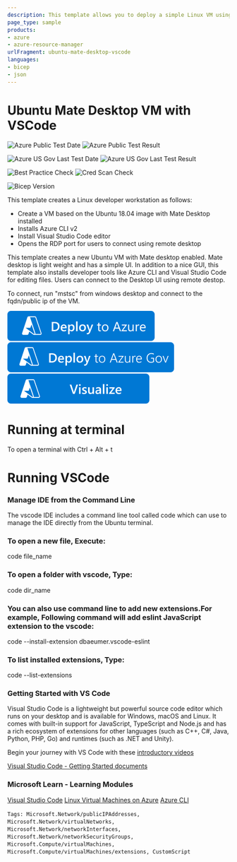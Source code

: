 ```yaml
---
description: This template allows you to deploy a simple Linux VM using a few different options for the Ubuntu version, using the latest patched version. This will deploy a A1 size VM in the resource group location and return the FQDN of the VM.
page_type: sample
products:
- azure
- azure-resource-manager
urlFragment: ubuntu-mate-desktop-vscode
languages:
- bicep
- json
---
```

# Ubuntu Mate Desktop VM with VSCode

![Azure Public Test Date](https://azurequickstartsservice.blob.core.windows.net/badges/application-workloads/visualstudio/ubuntu-mate-desktop-vscode/PublicLastTestDate.svg)
![Azure Public Test Result](https://azurequickstartsservice.blob.core.windows.net/badges/application-workloads/visualstudio/ubuntu-mate-desktop-vscode/PublicDeployment.svg)

![Azure US Gov Last Test Date](https://azurequickstartsservice.blob.core.windows.net/badges/application-workloads/visualstudio/ubuntu-mate-desktop-vscode/FairfaxLastTestDate.svg)
![Azure US Gov Last Test Result](https://azurequickstartsservice.blob.core.windows.net/badges/application-workloads/visualstudio/ubuntu-mate-desktop-vscode/FairfaxDeployment.svg)

![Best Practice Check](https://azurequickstartsservice.blob.core.windows.net/badges/application-workloads/visualstudio/ubuntu-mate-desktop-vscode/BestPracticeResult.svg)
![Cred Scan Check](https://azurequickstartsservice.blob.core.windows.net/badges/application-workloads/visualstudio/ubuntu-mate-desktop-vscode/CredScanResult.svg)

![Bicep Version](https://azurequickstartsservice.blob.core.windows.net/badges/application-workloads/visualstudio/ubuntu-mate-desktop-vscode/BicepVersion.svg)

This template creates a Linux developer workstation as follows:

- Create a VM based on the Ubuntu 18.04 image with Mate Desktop installed
- Installs Azure CLI v2
- Install Visual Studio Code editor
- Opens the RDP port for users to connect using remote desktop

This template creates a new Ubuntu VM with Mate desktop enabled. Mate desktop is light weight and has a simple UI. In addition to a nice GUI, this template also installs developer tools like Azure CLI and Visual Studio Code for editing files. Users can connect to the Desktop UI using remote destop.

To connect, run "mstsc" from windows desktop and connect to the fqdn/public ip of the VM.

[![Deploy To Azure](https://raw.githubusercontent.com/Azure/azure-quickstart-templates/master/1-CONTRIBUTION-GUIDE/images/deploytoazure.svg?sanitize=true)](https://portal.azure.com/#create/Microsoft.Template/uri/https%3A%2F%2Fraw.githubusercontent.com%2FAzure%2Fazure-quickstart-templates%2Fmaster%2Fapplication-workloads%2Fvisualstudio%2Fubuntu-mate-desktop-vscode%2Fazuredeploy.json)
[![Deploy To Azure US Gov](https://raw.githubusercontent.com/Azure/azure-quickstart-templates/master/1-CONTRIBUTION-GUIDE/images/deploytoazuregov.svg?sanitize=true)](https://portal.azure.us/#create/Microsoft.Template/uri/https%3A%2F%2Fraw.githubusercontent.com%2FAzure%2Fazure-quickstart-templates%2Fmaster%2Fapplication-workloads%2Fvisualstudio%2Fubuntu-mate-desktop-vscode%2Fazuredeploy.json)
[![Visualize](https://raw.githubusercontent.com/Azure/azure-quickstart-templates/master/1-CONTRIBUTION-GUIDE/images/visualizebutton.svg?sanitize=true)](http://armviz.io/#/?load=https%3A%2F%2Fraw.githubusercontent.com%2FAzure%2Fazure-quickstart-templates%2Fmaster%2Fapplication-workloads%2Fvisualstudio%2Fubuntu-mate-desktop-vscode%2Fazuredeploy.json)

# Running at terminal

To open a terminal with Ctrl + Alt + t

# Running VSCode

### Manage IDE from the Command Line
The vscode IDE includes a command line tool called code which can use to manage the IDE directly from the Ubuntu terminal.

### To open a new file, Execute:
code file_name

### To open a folder with vscode, Type:
code dir_name

### You can also use command line to add new extensions.For example, Following command will add eslint JavaScript extension to the vscode:
code --install-extension dbaeumer.vscode-eslint

### To list installed extensions, Type:
code --list-extensions

### Getting Started with VS Code

Visual Studio Code is a lightweight but powerful source code editor which runs on your desktop and is available for Windows, macOS and Linux. It comes with built-in support for JavaScript, TypeScript and Node.js and has a rich ecosystem of extensions for other languages (such as C++, C#, Java, Python, PHP, Go) and runtimes (such as .NET and Unity).

Begin your journey with VS Code with these [introductory videos](https://code.visualstudio.com/docs/introvideos/overview)

[Visual Studio Code - Getting Started documents](https://code.visualstudio.com/docs)

### Microsoft Learn - Learning Modules

[Visual Studio Code](https://learn.microsoft.com/learn/browse/?term=Visual%20Studio%20Code)
[Linux Virtual Machines on Azure](https://learn.microsoft.com/learn/browse/?term=Linux%20Virtual%20Machine)
[Azure CLI](https://learn.microsoft.com/learn/browse/?term=Azure%20CLI)

`Tags: Microsoft.Network/publicIPAddresses, Microsoft.Network/virtualNetworks, Microsoft.Network/networkInterfaces, Microsoft.Network/networkSecurityGroups, Microsoft.Compute/virtualMachines, Microsoft.Compute/virtualMachines/extensions, CustomScript`
